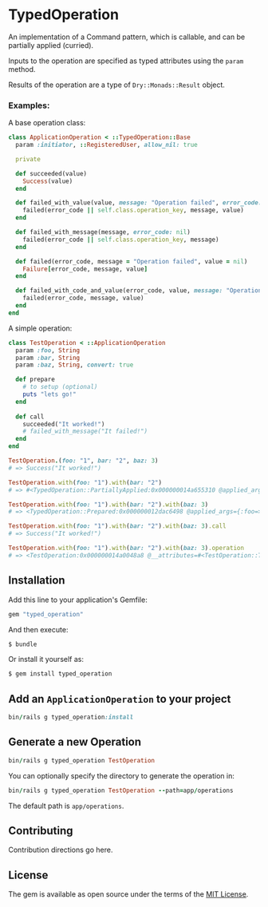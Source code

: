 # TypedOperation

An implementation of a Command pattern, which is callable, and can be partially applied (curried).

Inputs to the operation are specified as typed attributes using the `param` method.

Results of the operation are a type of `Dry::Monads::Result` object.

### Examples:

A base operation class:

```ruby
class ApplicationOperation < ::TypedOperation::Base
  param :initiator, ::RegisteredUser, allow_nil: true

  private

  def succeeded(value)
    Success(value)
  end

  def failed_with_value(value, message: "Operation failed", error_code: nil)
    failed(error_code || self.class.operation_key, message, value)
  end

  def failed_with_message(message, error_code: nil)
    failed(error_code || self.class.operation_key, message)
  end

  def failed(error_code, message = "Operation failed", value = nil)
    Failure[error_code, message, value]
  end

  def failed_with_code_and_value(error_code, value, message: "Operation failed")
    failed(error_code, message, value)
  end
end

```

A simple operation:

```ruby
class TestOperation < ::ApplicationOperation
  param :foo, String
  param :bar, String
  param :baz, String, convert: true

  def prepare
    # to setup (optional)
    puts "lets go!"
  end
  
  def call
    succeeded("It worked!")
    # failed_with_message("It failed!")
  end
end
```

```ruby
TestOperation.(foo: "1", bar: "2", baz: 3)
# => Success("It worked!")

TestOperation.with(foo: "1").with(bar: "2")
# => #<TypedOperation::PartiallyApplied:0x000000014a655310 @applied_args={:foo=>"1", :bar=>"2"}, @operation=TestOperation>

TestOperation.with(foo: "1").with(bar: "2").with(baz: 3)
# => <TypedOperation::Prepared:0x000000012dac6498 @applied_args={:foo=>"1", :bar=>"2", :baz=>3}, @operation=TestOperation>

TestOperation.with(foo: "1").with(bar: "2").with(baz: 3).call
# => Success("It worked!")

TestOperation.with(foo: "1").with(bar: "2").with(baz: 3).operation
# => <TestOperation:0x000000014a0048a8 @__attributes=#<TestOperation::TypedSchema foo="1" bar="2" baz="3">>
```

## Installation
Add this line to your application's Gemfile:

```ruby
gem "typed_operation"
```

And then execute:
```bash
$ bundle
```

Or install it yourself as:
```bash
$ gem install typed_operation
```

## Add an `ApplicationOperation` to your project

```ruby
bin/rails g typed_operation:install
```

## Generate a new Operation

```ruby
bin/rails g typed_operation TestOperation
```

You can optionally specify the directory to generate the operation in:

```ruby
bin/rails g typed_operation TestOperation --path=app/operations
```

The default path is `app/operations`.

## Contributing
Contribution directions go here.

## License
The gem is available as open source under the terms of the [MIT License](https://opensource.org/licenses/MIT).
